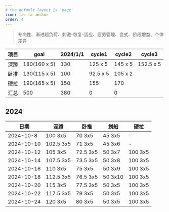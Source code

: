```yaml
---
# the default layout is 'page'
icon: fas fa-anchor
order: 4
---
```


> 专向性、渐进超负荷、刺激-恢复-适应、疲劳管理、变式、阶段增益、个体差异


|项目   |goal            |2024/1/1|cycle1       |cycle2      |cycle3      |
|--|--|--|--|--|--|
|深蹲   |180(160 x 5)    |130     |125 x 5      |145 x 5   |152.5 x 5 |
|卧推   |130(115 x 5)    |100     |92.5 x 5     |105 x 2     ||
|硬拉   |190(165 x 5)    |150     |155          |170         ||
|汇总   |500             |380     |0            |0           ||


## 2024

| 日期        | 深蹲       | 卧推     | 划船     | 硬拉       |
| ---------  | -------    | ------   | ------   | -------   |
| 2024-10-8  | 100 3x5    | 70 3x5   | 45 3x5   | -         |
| 2024-10-10 | 102.5 3x5  | 71 3x5   | 45 3x6   | -   |
| 2024-10-12 | 105 3x5    | 72.5 3x5 | 50 3x7   | 100 3x5   |
| 2024-10-14 | 107.5 3x5  | 73.5 3x5 | 50 3x8   | 100 3x5   |
| 2024-10-16 | 110 3x5    | 75 3x5   | 50 3x9   | 100 3x5   |
| 2024-10-18 | 112.5 3x5  | 76.5 3x5 | 50 3x10  | 100 3x5   |
| 2024-10-20 | 115 3x5    | 77.5 3x5 | 50 3x5   | 100 3x5   |
| 2024-10-22 | 117.5 3x5  | 79 3x5   | 50 3x5   | 100 3x5   |
| 2024-10-24 | 120 3x5    | 80 3x5   | 50 3x5   | 100 3x5   |

